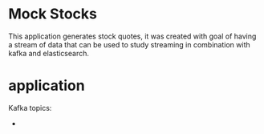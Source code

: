 # Mock Stocks

This application generates stock quotes, it was created with goal of having a stream of data that can be used to study streaming in combination with kafka and elasticsearch.

# application

Kafka topics:

-
